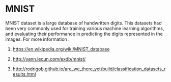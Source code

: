 # MNIST

MNIST dataset is a large database of handwritten digits. This datasets had been very commonly used for training various machine learning algorithms, and evaluating their performance in predicting the digits represented in the images.
For more information :
1. https://en.wikipedia.org/wiki/MNIST_database

2. http://yann.lecun.com/exdb/mnist/

3. http://rodrigob.github.io/are_we_there_yet/build/classification_datasets_results.html

